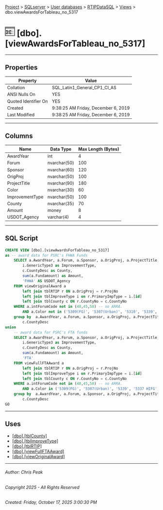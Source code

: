 #### 

[Project](../../../../index.md) > [SQLserver](../../../index.md) > [User databases](../../index.md) > [RTIPDataSQL](../index.md) > [Views](Views.md) > dbo.viewAwardsForTableau_no_5317

# ![Views](../../../../Images/View32.png) [dbo].[viewAwardsForTableau_no_5317]

---

## <a name="#properties"></a>Properties

| Property | Value |
|---|---|
| Collation | SQL_Latin1_General_CP1_CI_AS |
| ANSI Nulls On | YES |
| Quoted Identifier On | YES |
| Created | 9:38:25 AM Friday, December 6, 2019 |
| Last Modified | 9:38:25 AM Friday, December 6, 2019 |


---

## <a name="#columns"></a>Columns

| Name | Data Type | Max Length (Bytes) |
|---|---|---|
| AwardYear | int | 4 |
| Forum | nvarchar(50) | 100 |
| Sponsor | nvarchar(60) | 120 |
| OrigProj | nvarchar(50) | 100 |
| ProjectTitle | nvarchar(90) | 180 |
| Color | nvarchar(30) | 60 |
| ImprovementType | nvarchar(50) | 100 |
| County | nvarchar(35) | 70 |
| Amount | money | 8 |
| USDOT_Agency | varchar(4) | 4 |


---

## <a name="#sqlscript"></a>SQL Script

```sql
CREATE VIEW [dbo].[viewAwardsForTableau_no_5317]
as -- award data for PSRC's FHWA Funds
	SELECT a.AwardYear, a.Forum, a.Sponsor, a.OrigProj, a.ProjectTitle, a.Color,
		i.GenericType3 as ImprovementType, 
		c.CountyDesc as County,
		sum(a.Fundamount) as Amount,
		'FHWA' AS USDOT_Agency
	FROM viewOriginalAward a
		left join tblRTIP r ON a.OrigProj = r.ProjNo
		left join tblImproveType i on r.PrimaryImpType = i.[id]
		left join tblCounty c ON r.CountyNo = c.CountyNo
	WHERE a.intForumCode not in (40,45,50) -- no ARRA.  
		AND a.Color not in ('5309(FG)', '5307(Urban)', '5310', '5339', '5337 HIFG', '5337 HIMB', '5317')
	group by  a.AwardYear, a.Forum, a.Sponsor, a.OrigProj, a.ProjectTitle, a.Color,i.GenericType3,
		c.CountyDesc
union
	-- award data for PSRC's FTA funds
	SELECT a.AwardYear, a.Forum, a.Sponsor, a.OrigProj, a.ProjectTitle, a.Color,
		i.GenericType3 as ImprovementType, 
		c.CountyDesc as County,
		sum(a.Fundamount) as Amount,
		'FTA'
	FROM viewFullFTAAward a
		left join tblRTIP r ON a.OrigProj = r.ProjNo
		left join tblImproveType i on r.PrimaryImpType = i.[id]
		left join tblCounty c ON r.CountyNo = c.CountyNo
	WHERE a.intForumCode not in (40,45,50) -- no ARRA.  
		AND a.Color in ('5309(FG)', '5307(Urban)', '5339', '5337 HIFG', '5337 HIMB')
	group by  a.AwardYear, a.Forum, a.Sponsor, a.OrigProj, a.ProjectTitle, a.Color,i.GenericType3,
		c.CountyDesc
GO

```


---

## <a name="#uses"></a>Uses

* [[dbo].[tblCounty]](../Tables/dbo_tblCounty.md)
* [[dbo].[tblImproveType]](../Tables/dbo_tblImproveType.md)
* [[dbo].[tblRTIP]](../Tables/dbo_tblRTIP.md)
* [[dbo].[viewFullFTAAward]](dbo_viewFullFTAAward.md)
* [[dbo].[viewOriginalAward]](dbo_viewOriginalAward.md)


---

###### Author:  Chris Peak

###### Copyright 2025 - All Rights Reserved

###### Created: Friday, October 17, 2025 3:00:30 PM


